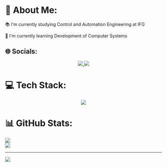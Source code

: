 # 👾 About Me:
📚 I'm currently studying Control and Automation Engineering at IFG<br>

🌱 I'm currently learning Development of Computer Systems<br>


## 🌐 Socials:
<p align="center">
  <a href="https://www.instagram.com/kayzwk">
    <img src="https://skillicons.dev/icons?i=instagram" />
  </a>
  <a href="https://linkedin.com/in/kayzwk">
    <img src="https://skillicons.dev/icons?i=linkedin" />
  </a>
</p>

# 💻 Tech Stack:
<p align="center">
  <a href="https://skillicons.dev">
    <img src="https://skillicons.dev/icons?i=arduino,autocad,c,css,dart,discord,bots,flutter,git,github,html,js,latex,lua,nodejs,py,react,vercel,vscode&perline=10" />
  </a>
</p>

# 📊 GitHub Stats:
![](https://github-readme-streak-stats.herokuapp.com/?user=Kayzwk&theme=tokyonight&hide_border=false)<br/>
![](https://github-readme-stats.vercel.app/api/top-langs/?username=Kayzwk&theme=tokyonight&hide_border=false&include_all_commits=true&count_private=true&layout=compact)

---
[![](https://visitcount.itsvg.in/api?id=Kayzwk&icon=0&color=0)](https://visitcount.itsvg.in)
